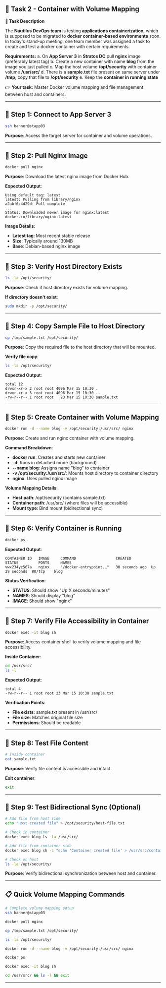 ## **🌟 Task 2 - Container with Volume Mapping**

**📌 Task Description**

The **Nautilus DevOps team** is testing **applications containerization**, which is supposed to be migrated to **docker container-based environments** soon. In today's stand-up meeting, one team member was assigned a task to create and test a docker container with certain requirements.

**Requirements:**
a. On **App Server 3** in **Stratos DC** pull **nginx** image (preferably latest tag)
b. Create a new container with name **blog** from the image you just pulled
c. Map the host volume **/opt/security** with container volume **/usr/src/**
d. There is a **sample.txt** file present on same server under **/tmp**; copy that file to **/opt/security**
e. Keep the **container in running state**

👉 **Your task:** Master Docker volume mapping and file management between host and containers.

---

## 🔹 Step 1: Connect to App Server 3

```bash
ssh banner@stapp03
```

**Purpose**: Access the target server for container and volume operations.

---

## 🔹 Step 2: Pull Nginx Image

```bash
docker pull nginx
```

**Purpose**: Download the latest nginx image from Docker Hub.

**Expected Output**:
```
Using default tag: latest
latest: Pulling from library/nginx
a2abf6c4d29d: Pull complete
...
Status: Downloaded newer image for nginx:latest
docker.io/library/nginx:latest
```

**Image Details**:
- **Latest tag**: Most recent stable release
- **Size**: Typically around 130MB
- **Base**: Debian-based nginx image

---

## 🔹 Step 3: Verify Host Directory Exists

```bash
ls -la /opt/security/
```

**Purpose**: Check if host directory exists for volume mapping.

**If directory doesn't exist**:
```bash
sudo mkdir -p /opt/security/
```

---

## 🔹 Step 4: Copy Sample File to Host Directory

```bash
cp /tmp/sample.txt /opt/security/
```

**Purpose**: Copy the required file to the host directory that will be mounted.

**Verify file copy**:
```bash
ls -la /opt/security/
```

**Expected Output**:
```
total 12
drwxr-xr-x 2 root root 4096 Mar 15 10:30 .
drwxr-xr-x 3 root root 4096 Mar 15 10:30 ..
-rw-r--r-- 1 root root   23 Mar 15 10:30 sample.txt
```

---

## 🔹 Step 5: Create Container with Volume Mapping

```bash
docker run -d --name blog -v /opt/security:/usr/src/ nginx
```

**Purpose**: Create and run nginx container with volume mapping.

**Command Breakdown**:
- **docker run**: Creates and starts new container
- **-d**: Runs in detached mode (background)
- **--name blog**: Assigns name "blog" to container
- **-v /opt/security:/usr/src/**: Mounts host directory to container directory
- **nginx**: Uses pulled nginx image

**Volume Mapping Details**:
- **Host path**: /opt/security (contains sample.txt)
- **Container path**: /usr/src/ (where files will be accessible)
- **Mount type**: Bind mount (bidirectional sync)

---

## 🔹 Step 6: Verify Container is Running

```bash
docker ps
```

**Expected Output**:
```
CONTAINER ID   IMAGE     COMMAND                  CREATED         STATUS         PORTS     NAMES
vwx234yz567a   nginx     "/docker-entrypoint.…"   30 seconds ago  Up 29 seconds  80/tcp    blog
```

**Status Verification**:
- **STATUS**: Should show "Up X seconds/minutes"
- **NAMES**: Should display "blog"
- **IMAGE**: Should show "nginx"

---

## 🔹 Step 7: Verify File Accessibility in Container

```bash
docker exec -it blog sh
```

**Purpose**: Access container shell to verify volume mapping and file accessibility.

**Inside Container**:
```bash
cd /usr/src/
ls -l
```

**Expected Output**:
```
total 4
-rw-r--r-- 1 root root 23 Mar 15 10:30 sample.txt
```

**Verification Points**:
- **File exists**: sample.txt present in /usr/src/
- **File size**: Matches original file size
- **Permissions**: Should be readable

---

## 🔹 Step 8: Test File Content

```bash
# Inside container
cat sample.txt
```

**Purpose**: Verify file content is accessible and intact.

**Exit container**:
```bash
exit
```

---

## 🔹 Step 9: Test Bidirectional Sync (Optional)

```bash
# Add file from host side
echo "Host created file" > /opt/security/host-file.txt

# Check in container
docker exec blog ls -la /usr/src/

# Add file from container side
docker exec blog sh -c "echo 'Container created file' > /usr/src/container-file.txt"

# Check on host
ls -la /opt/security/
```

**Purpose**: Verify bidirectional synchronization between host and container.

---

## 📋 Quick Volume Mapping Commands

```bash
# Complete volume mapping setup
ssh banner@stapp03

docker pull nginx

cp /tmp/sample.txt /opt/security/

ls -la /opt/security/

docker run -d --name blog -v /opt/security:/usr/src/ nginx

docker ps

docker exec -it blog sh

cd /usr/src/ && ls -l && exit
```

---